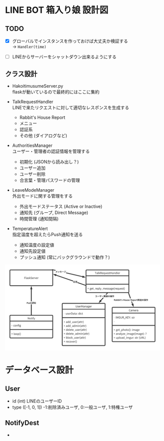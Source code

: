 # LINE BOT 箱入り娘 設計図


## TODO
- [X] グローバルでインスタンスを作っておけば大丈夫か検証する  
  → `Handler(time)`
- [ ] LINEからサーバーをシャットダウン出来るようにする


## クラス設計
- HakoitimusumeServer.py  
  flaskが動いているので最終的にはここに集約
- TalkRequestHandler  
  LINEで来たリクエストに対して適切なレスポンスを生成する  
  - Rabbit's House Report
  - メニュー
  - 認証系
  - その他 (ダイアログなど)

- AuthoritiesManager  
  ユーザー・管理者の認証情報を管理する  
  - 初期化 (JSONから読み出し？)
  - ユーザー追加
  - ユーザー削除
  - 合言葉・管理パスワードの管理

- LeaveModeManager  
  外出モードに関する管理をする  
  - 外出モードステータス (Active or Inactive)
  - 通知先 (グループ, Direct Message)
  - 時間管理 (通知間隔)

- TemperatureAlert  
  指定温度を超えたらPush通知を送る
  - 通知温度の設定値
  - 通知先設定値
  - プッシュ通知 (常にバックグラウンドで動作？)

![クラス図](./class.jpeg)


# データベース設計

## User
- id (int) LINEのユーザーID
- type ([-1, 0, 1]) -1:削除済みユーザ, 0:一般ユーザ, 1:特権ユーザ

## NotifyDest
- 